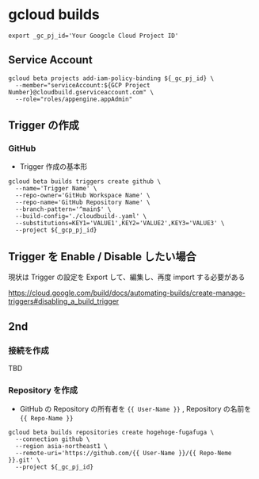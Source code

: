 # gcloud builds



```
export _gc_pj_id='Your Googcle Cloud Project ID'
```

## Service Account

```
gcloud beta projects add-iam-policy-binding ${_gc_pj_id} \
  --member="serviceAccount:${GCP Project Number}@cloudbuild.gserviceaccount.com" \
  --role="roles/appengine.appAdmin"
```


## Trigger の作成

### GitHub

+ Trigger 作成の基本形

```
gcloud beta builds triggers create github \
  --name='Trigger Name' \
  --repo-owner='GitHub Workspace Name' \
  --repo-name='GitHub Repository Name' \
  --branch-pattern='^main$' \
  --build-config='./cloudbuild-.yaml' \
  --substitutions=KEY1='VALUE1',KEY2='VALUE2',KEY3='VALUE3' \
  --project ${_gcp_pj_id}
```

## Trigger を Enable / Disable したい場合

現状は Trigger の設定を Export して、編集し、再度 import する必要がある

https://cloud.google.com/build/docs/automating-builds/create-manage-triggers#disabling_a_build_trigger

## 2nd

### 接続を作成

TBD

### Repository を作成

+ GitHub の Repository の所有者を `{{ User-Name }}` , Repository の名前を `{{ Repo-Name }}`

```
gcloud beta builds repositories create hogehoge-fugafuga \
  --connection github \
  --region asia-northeast1 \
  --remote-uri='https://github.com/{{ User-Name }}/{{ Repo-Neme }}.git' \
  --project ${_gc_pj_id}
```
